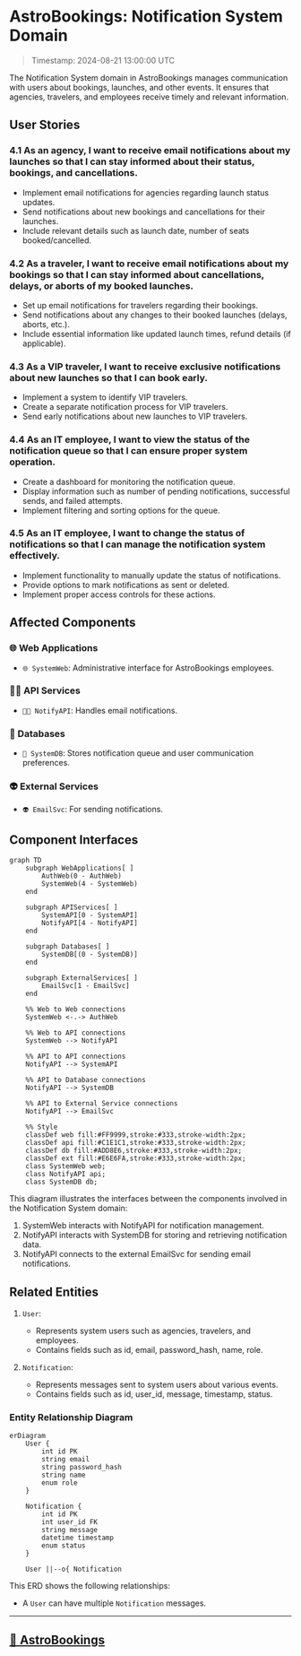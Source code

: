 # AstroBookings: Notification System Domain

> Timestamp: 2024-08-21 13:00:00 UTC

The Notification System domain in AstroBookings manages communication with users about bookings, launches, and other events. It ensures that agencies, travelers, and employees receive timely and relevant information.

## User Stories

### 4.1 As an agency, I want to receive email notifications about my launches so that I can stay informed about their status, bookings, and cancellations.

- Implement email notifications for agencies regarding launch status updates.
- Send notifications about new bookings and cancellations for their launches.
- Include relevant details such as launch date, number of seats booked/cancelled.

### 4.2 As a traveler, I want to receive email notifications about my bookings so that I can stay informed about cancellations, delays, or aborts of my booked launches.

- Set up email notifications for travelers regarding their bookings.
- Send notifications about any changes to their booked launches (delays, aborts, etc.).
- Include essential information like updated launch times, refund details (if applicable).

### 4.3 As a VIP traveler, I want to receive exclusive notifications about new launches so that I can book early.

- Implement a system to identify VIP travelers.
- Create a separate notification process for VIP travelers.
- Send early notifications about new launches to VIP travelers.

### 4.4 As an IT employee, I want to view the status of the notification queue so that I can ensure proper system operation.

- Create a dashboard for monitoring the notification queue.
- Display information such as number of pending notifications, successful sends, and failed attempts.
- Implement filtering and sorting options for the queue.

### 4.5 As an IT employee, I want to change the status of notifications so that I can manage the notification system effectively.

- Implement functionality to manually update the status of notifications.
- Provide options to mark notifications as sent or deleted.
- Implement proper access controls for these actions.

## Affected Components

### 🌐 Web Applications

- `🌐 SystemWeb`: Administrative interface for AstroBookings employees.

### 🧑‍💼 API Services

- `🧑‍💼 NotifyAPI`: Handles email notifications.

### 📇 Databases

- `📇 SystemDB`: Stores notification queue and user communication preferences.

### 👽 External Services

- `👽 EmailSvc`: For sending notifications.

## Component Interfaces

```mermaid
graph TD
    subgraph WebApplications[ ]
        AuthWeb(0 - AuthWeb)
        SystemWeb(4 - SystemWeb)
    end

    subgraph APIServices[ ]
        SystemAPI[0 - SystemAPI]
        NotifyAPI[4 - NotifyAPI]
    end

    subgraph Databases[ ]
        SystemDB[(0 - SystemDB)]
    end

    subgraph ExternalServices[ ]
        EmailSvc[1 - EmailSvc]
    end

    %% Web to Web connections
    SystemWeb <-.-> AuthWeb

    %% Web to API connections
    SystemWeb --> NotifyAPI

    %% API to API connections
    NotifyAPI --> SystemAPI

    %% API to Database connections
    NotifyAPI --> SystemDB

    %% API to External Service connections
    NotifyAPI --> EmailSvc

    %% Style
    classDef web fill:#FF9999,stroke:#333,stroke-width:2px;
    classDef api fill:#C1E1C1,stroke:#333,stroke-width:2px;
    classDef db fill:#ADD8E6,stroke:#333,stroke-width:2px;
    classDef ext fill:#E6E6FA,stroke:#333,stroke-width:2px;
    class SystemWeb web;
    class NotifyAPI api;
    class SystemDB db;
```

This diagram illustrates the interfaces between the components involved in the Notification System domain:

1. SystemWeb interacts with NotifyAPI for notification management.
2. NotifyAPI interacts with SystemDB for storing and retrieving notification data.
3. NotifyAPI connects to the external EmailSvc for sending email notifications.

## Related Entities

1. `User`:

   - Represents system users such as agencies, travelers, and employees.
   - Contains fields such as id, email, password_hash, name, role.

2. `Notification`:

   - Represents messages sent to system users about various events.
   - Contains fields such as id, user_id, message, timestamp, status.

### Entity Relationship Diagram

```mermaid
erDiagram
    User {
        int id PK
        string email
        string password_hash
        string name
        enum role
    }

    Notification {
        int id PK
        int user_id FK
        string message
        datetime timestamp
        enum status
    }

    User ||--o{ Notification
```

This ERD shows the following relationships:

- A `User` can have multiple `Notification` messages.

---

## [🚀 AstroBookings](https://github.com/AstroBookings)
